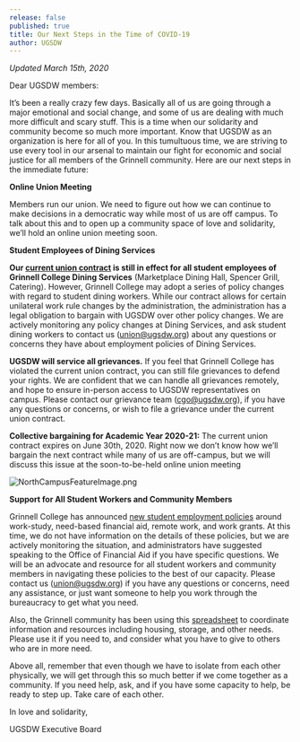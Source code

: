 ```yaml
---
release: false
published: true
title: Our Next Steps in the Time of COVID-19
author: UGSDW
---
```

*Updated March 15th, 2020*

Dear UGSDW members:

It’s been a really crazy few days.  Basically all of us are going through a major emotional and social change, and some of us are dealing with much more difficult and scary stuff.  This is a time when our solidarity and community become so much more important. Know that UGSDW as an organization is here for all of you.  In this tumultuous time, we are striving to use every tool in our arsenal to maintain our fight for economic and social justice for all members of the Grinnell community. Here are our next steps in the immediate future:


**Online Union Meeting**

Members run our union. We need to figure out how we can continue to make decisions in a democratic way while most of us are off campus. To talk about this and to open up a community space of love and solidarity, we’ll hold an online union meeting soon. 


**Student Employees of Dining Services**

**Our [current union contract](https://www.ugsdw.org/members/contract/) is still in effect for all student employees of Grinnell College Dining Services** (Marketplace Dining Hall, Spencer Grill, Catering). However, Grinnell College may adopt a series of policy changes with regard to student dining workers. While our contract allows for certain unilateral work rule changes by the administration, the administration has a legal obligation to bargain with UGSDW over other policy changes. We are actively monitoring any policy changes at Dining Services, and ask student dining workers to contact us (union@ugsdw.org) about any questions or concerns they have about employment policies of Dining Services. 

**UGSDW will service all grievances.** If you feel that Grinnell College has violated the current union contract, you can still file grievances to defend your rights. We are confident that we can handle all grievances remotely, and hope to ensure in-person access to UGSDW representatives on campus. Please contact our grievance team (cgo@ugsdw.org), if you have any questions or concerns, or wish to file a grievance under the current union contract. 

**Collective bargaining for Academic Year 2020-21:** The current union contract expires on June 30th, 2020. Right now we don’t know how we’ll bargain the next contract while many of us are off-campus, but we will discuss this issue at the soon-to-be-held online union meeting 

![NorthCampusFeatureImage.png]({{site.baseurl}}/assets/news/NorthCampusFeatureImage.png)


**Support for All Student Workers and Community Members**

Grinnell College has announced [new student employment policies](https://www.grinnell.edu/campus-life/health-wellness/coronavirus/students/work) around work-study, need-based financial aid, remote work, and  work grants. At this time, we do not have information on the details of these policies, but we are actively monitoring the situation, and administrators have suggested speaking to the Office of Financial Aid if you have specific questions. We will be an advocate and resource for all student workers and community members in navigating these policies to the best of our capacity. Please contact us (union@ugsdw.org) if you have any questions or concerns, need any assistance, or just want someone to help you work through the bureaucracy to get what you need.


Also, the Grinnell community has been using this [spreadsheet](https://docs.google.com/spreadsheets/d/1crcr1WJPzKJAAeVC8jkGS-gP-Ewy5RHCVQihLL96bXw/edit?usp=sharing) to coordinate information and resources including housing, storage, and other needs.  Please use it if you need to, and consider what you have to give to others who are in more need.


Above all, remember that even though we have to isolate from each other physically, we will get through this so much better if we come together as a community.  If you need help, ask, and if you have some capacity to help, be ready to step up.  Take care of each other.


In love and solidarity,

UGSDW Executive Board
